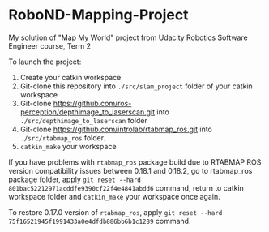 # RoboND-Mapping-Project
My solution of "Map My World" project from Udacity Robotics Software Engineer course, Term 2

To launch the project:
1. Create your catkin workspace
2. Git-clone this repository into ```./src/slam_project``` folder of your catkin workspace
3. Git-clone https://github.com/ros-perception/depthimage_to_laserscan.git into ```./src/depthimage_to_laserscan``` folder
4. Git-clone https://github.com/introlab/rtabmap_ros.git into ```./src/rtabmap_ros``` folder.
5. ```catkin_make``` your workspace

If you have problems with ```rtabmap_ros``` package build due to RTABMAP ROS version compatibility issues between 0.18.1 and 0.18.2, go to rtabmap_ros package folder, apply ```git reset --hard 801bac52212971acddfe9390cf22f4e4841abdd6``` command, return to catkin workspace folder and ```catkin_make``` your workspace once again.

To restore 0.17.0 version of ```rtabmap_ros```, apply ```git reset --hard 75f16521945f1991433a0e4dfdb886bb6b1c1289``` command.
